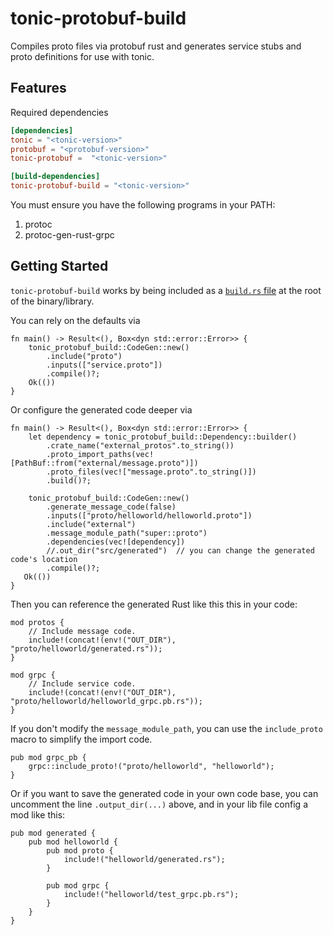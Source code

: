 # tonic-protobuf-build

Compiles proto files via protobuf rust and generates service stubs and proto
definitions for use with tonic.

## Features

Required dependencies

```toml
[dependencies]
tonic = "<tonic-version>"
protobuf = "<protobuf-version>"
tonic-protobuf =  "<tonic-version>"

[build-dependencies]
tonic-protobuf-build = "<tonic-version>"
```

You must ensure you have the following programs in your PATH:
1. protoc
1. protoc-gen-rust-grpc

## Getting Started

`tonic-protobuf-build` works by being included as a [`build.rs` file](https://doc.rust-lang.org/cargo/reference/build-scripts.html) at the root of the binary/library.

You can rely on the defaults via

```rust,no_run
fn main() -> Result<(), Box<dyn std::error::Error>> {
    tonic_protobuf_build::CodeGen::new()
        .include("proto")
        .inputs(["service.proto"])
        .compile()?;
    Ok(())
}
```

Or configure the generated code deeper via

```rust,no_run
fn main() -> Result<(), Box<dyn std::error::Error>> {
    let dependency = tonic_protobuf_build::Dependency::builder()
        .crate_name("external_protos".to_string())
        .proto_import_paths(vec![PathBuf::from("external/message.proto")])
        .proto_files(vec!["message.proto".to_string()])
        .build()?;

    tonic_protobuf_build::CodeGen::new()
        .generate_message_code(false)
        .inputs(["proto/helloworld/helloworld.proto"])
        .include("external")
        .message_module_path("super::proto")
        .dependencies(vec![dependency])
        //.out_dir("src/generated")  // you can change the generated code's location
        .compile()?;
   Ok(())
}
```

Then you can reference the generated Rust like this this in your code:
```rust,ignore
mod protos {
    // Include message code.
    include!(concat!(env!("OUT_DIR"), "proto/helloworld/generated.rs"));
}

mod grpc {
    // Include service code.
    include!(concat!(env!("OUT_DIR"), "proto/helloworld/helloworld_grpc.pb.rs"));
}
```

If you don't modify the `message_module_path`, you can use the `include_proto`
macro to simplify the import code.
```rust,ignore
pub mod grpc_pb {
    grpc::include_proto!("proto/helloworld", "helloworld");
}
```

Or if you want to save the generated code in your own code base,
you can uncomment the line `.output_dir(...)` above, and in your lib file
config a mod like this:
```rust,ignore
pub mod generated {
    pub mod helloworld {
        pub mod proto {
            include!("helloworld/generated.rs");
        }

        pub mod grpc {
            include!("helloworld/test_grpc.pb.rs");
        }
    }
}
```
